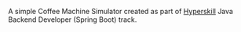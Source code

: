 A simple Coffee Machine Simulator created as part of [Hyperskill](https://hyperskill.org/projects/33?track=12) Java Backend Developer (Spring Boot) track.
